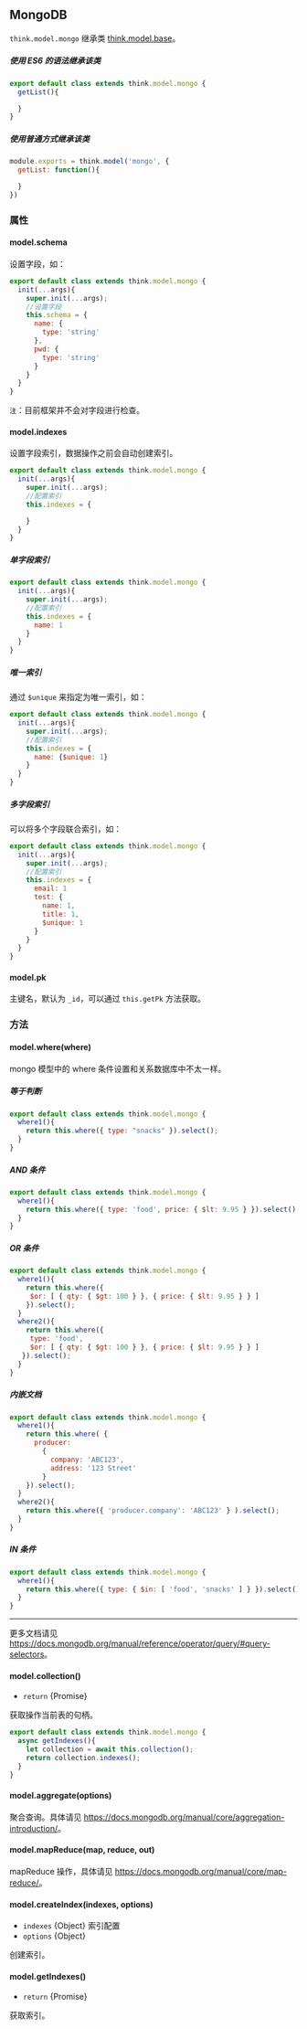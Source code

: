 ## MongoDB

`think.model.mongo` 继承类 [think.model.base](./api_model.html)。

##### 使用 ES6 的语法继承该类

```js
export default class extends think.model.mongo {
  getList(){

  }
}
```

##### 使用普通方式继承该类

```js
module.exports = think.model('mongo', {
  getList: function(){

  }
})
```

### 属性

#### model.schema

设置字段，如：

```js
export default class extends think.model.mongo {
  init(...args){
    super.init(...args);
    //设置字段
    this.schema = {
      name: {
        type: 'string'
      },
      pwd: {
        type: 'string'
      }
    }
  }
}
```

`注`：目前框架并不会对字段进行检查。

#### model.indexes

设置字段索引，数据操作之前会自动创建索引。

```js
export default class extends think.model.mongo {
  init(...args){
    super.init(...args);
    //配置索引
    this.indexes = { 

    }
  }
}
```

##### 单字段索引
```js
export default class extends think.model.mongo {
  init(...args){
    super.init(...args);
    //配置索引
    this.indexes = { 
      name: 1
    }
  }
}
```

##### 唯一索引

通过 `$unique` 来指定为唯一索引，如：

```js
export default class extends think.model.mongo {
  init(...args){
    super.init(...args);
    //配置索引
    this.indexes = { 
      name: {$unique: 1}
    }
  }
}
```

##### 多字段索引

可以将多个字段联合索引，如：

```js
export default class extends think.model.mongo {
  init(...args){
    super.init(...args);
    //配置索引
    this.indexes = { 
      email: 1
      test: {
        name: 1,
        title: 1,
        $unique: 1
      }
    }
  }
}
```

#### model.pk

主键名，默认为 `_id`，可以通过 `this.getPk` 方法获取。

### 方法

#### model.where(where)

mongo 模型中的 where 条件设置和关系数据库中不太一样。

##### 等于判断

```js
export default class extends think.model.mongo {
  where1(){
    return this.where({ type: "snacks" }).select();
  }
}
```

##### AND 条件

```js
export default class extends think.model.mongo {
  where1(){
    return this.where({ type: 'food', price: { $lt: 9.95 } }).select();
  }
}
```

##### OR 条件

```js
export default class extends think.model.mongo {
  where1(){
    return this.where({
     $or: [ { qty: { $gt: 100 } }, { price: { $lt: 9.95 } } ]
    }).select();
  }
  where2(){
    return this.where({
     type: 'food',
     $or: [ { qty: { $gt: 100 } }, { price: { $lt: 9.95 } } ]
   }).select();
  }
}
```

##### 内嵌文档


```js
export default class extends think.model.mongo {
  where1(){
    return this.where( {
      producer:
        {
          company: 'ABC123',
          address: '123 Street'
        }
    }).select();
  }
  where2(){
    return this.where({ 'producer.company': 'ABC123' } ).select();
  }
}
```

##### IN 条件

```js
export default class extends think.model.mongo {
  where1(){
    return this.where({ type: { $in: [ 'food', 'snacks' ] } }).select();
  }
}
```

------

更多文档请见 <https://docs.mongodb.org/manual/reference/operator/query/#query-selectors>。

#### model.collection()

* `return` {Promise}

获取操作当前表的句柄。

```js
export default class extends think.model.mongo {
  async getIndexes(){
    let collection = await this.collection();
    return collection.indexes();
  }
}
```

#### model.aggregate(options)

聚合查询。具体请见 <https://docs.mongodb.org/manual/core/aggregation-introduction/>。

#### model.mapReduce(map, reduce, out)

mapReduce 操作，具体请见 <https://docs.mongodb.org/manual/core/map-reduce/>。


#### model.createIndex(indexes, options)

* `indexes` {Object} 索引配置
* `options` {Object}

创建索引。

#### model.getIndexes()

* `return` {Promise}

获取索引。
